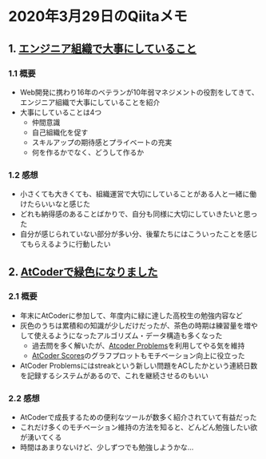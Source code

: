 # 2020年3月29日のQiitaメモ

## 1. [エンジニア組織で大事にしていること](https://qiita.com/yuichi_tr/items/fb823c32fb030d51585d)

### 1.1 概要

- Web開発に携わり16年のベテランが10年弱マネジメントの役割をしてきて、エンジニア組織で大事にしていることを紹介
- 大事にしていることは4つ
  - 仲間意識
  - 自己組織化を促す
  - スキルアップの期待感とプライベートの充実
  - 何を作るかでなく、どうして作るか

### 1.2 感想

- 小さくても大きくても、組織運営で大切にしていることがある人と一緒に働けたらいいなと感じた
- どれも納得感のあることばかりで、自分も同様に大切にしていきたいと思った
- 自分が感じられていない部分が多い分、後輩たちにはこういったことを感じてもらえるように行動したい

## 2. [AtCoderで緑色になりました](https://qiita.com/momeemt/items/d69ea11b0973bcbf64ac)

### 2.1 概要

- 年末にAtCoderに参加して、年度内に緑に達した高校生の勉強内容など
- 灰色のうちは累積和の知識が少しだけだったが、茶色の時期は練習量を増やして使えるようになったアルゴリズム・データ構造も多くなった
  - 過去問を多く解いたが、[Atcoder Problems](https://kenkoooo.com/atcoder#/table/)を利用してやる気を維持
  - [AtCoder Scores](https://atcoder-scores.herokuapp.com/)のグラフプロットもモチベーション向上に役立った
- AtCoder Problemsにはstreakという新しい問題をACしたかという連続日数を記録するシステムがあるので、これを継続させるのもいい

### 2.2 感想

- AtCoderで成長するための便利なツールが数多く紹介されていて有益だった
- これだけ多くのモチベーション維持の方法を知ると、どんどん勉強したい欲が湧いてくる
- 時間はあまりないけど、少しずつでも勉強しようかな…
